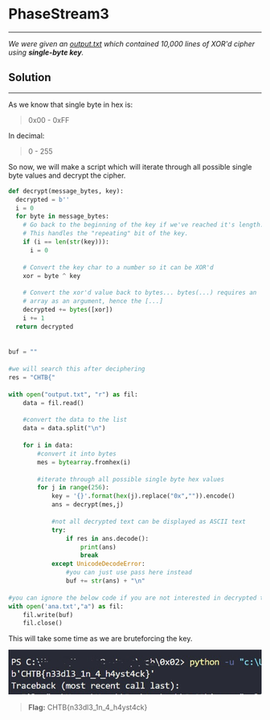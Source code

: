 # PhaseStream3
---
_We were given an [output.txt](output.txt) which contained 10,000 lines of XOR'd cipher using **single-byte key**._

## Solution
---
As we know that single byte in hex is:
>0x00 - 0xFF

In decimal:
>0 - 255

So now, we will make a script which will iterate through all possible single byte values and decrypt the cipher.

```python
def decrypt(message_bytes, key):
  decrypted = b''
  i = 0
  for byte in message_bytes:
    # Go back to the beginning of the key if we've reached it's length.
    # This handles the "repeating" bit of the key.
    if (i == len(str(key))):
      i = 0

    # Convert the key char to a number so it can be XOR'd
    xor = byte ^ key
    
    # Convert the xor'd value back to bytes... bytes(...) requires an
    # array as an argument, hence the [...]
    decrypted += bytes([xor])
    i += 1
  return decrypted


buf = ""

#we will search this after deciphering
res = "CHTB{"

with open("output.txt", "r") as fil:
	data = fil.read()
    
    #convert the data to the list
	data = data.split("\n")
    
	for i in data:
        #convert it into bytes
		mes = bytearray.fromhex(i)
        
        #iterate through all possible single byte hex values
		for j in range(256):
			key = '{}'.format(hex(j).replace("0x","")).encode()
			ans = decrypt(mes,j)
            
            #not all decrypted text can be displayed as ASCII text
			try:
				if res in ans.decode():
					print(ans)
					break
			except UnicodeDecodeError:
                #you can just use pass here instead
				buf += str(ans) + "\n"
			
#you can ignore the below code if you are not interested in decrypted text
with open('ana.txt',"a") as fil:
	fil.write(buf)
	fil.close()
```

This will take some time as we are bruteforcing the key.

![output](S0.jpg)

> **Flag:** CHTB{n33dl3_1n_4_h4yst4ck}
